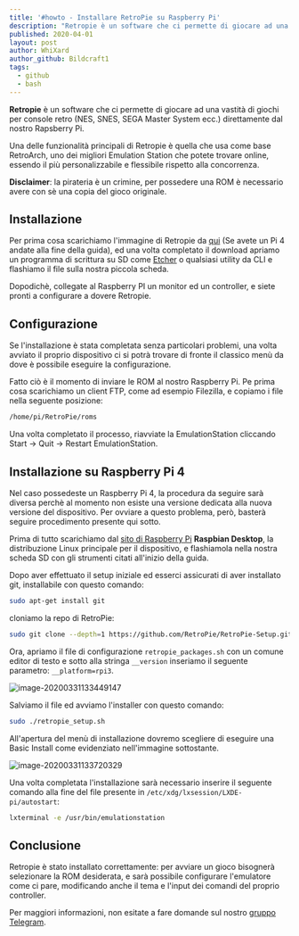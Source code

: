 ```yaml
---
title: '#howto - Installare RetroPie su Raspberry Pi'
description: "Retropie è un software che ci permette di giocare ad una vastità di giochi per console retro (NES, SN.."
published: 2020-04-01
layout: post
author: WhiXard
author_github: Bildcraft1
tags:
  - github  
  - bash
---
```

**Retropie** è un software che ci permette di giocare ad una vastità di giochi per console retro (NES, SNES, SEGA Master System ecc.) direttamente dal nostro Rapsberry Pi.

Una delle funzionalità principali di Retropie è quella che usa come base RetroArch, uno dei migliori Emulation Station che potete trovare online, essendo il più personalizzabile e flessibile rispetto alla concorrenza.

**Disclaimer**: la pirateria è un crimine, per possedere una ROM è necessario avere con sè una copia del gioco originale.

## Installazione

Per prima cosa scarichiamo l'immagine di Retropie da [qui](https://retropie.org.uk/download/) (Se avete un Pi 4 andate alla fine della guida), ed una volta completato il download apriamo un programma di scrittura su SD come [Etcher](https://www.balena.io/etcher/) o qualsiasi utility da CLI e flashiamo il file sulla nostra piccola scheda.

Dopodichè, collegate al Raspberry PI un monitor ed un controller, e siete pronti a configurare a dovere Retropie.

## Configurazione

Se l'installazione è stata completata senza particolari problemi, una volta avviato il proprio dispositivo ci si potrà trovare di fronte il classico menù da dove è possibile eseguire la configurazione.

Fatto ciò è il momento di inviare le ROM al nostro Raspberry Pi. Pe prima cosa scarichiamo un client FTP, come ad esempio Filezilla, e copiamo i file nella seguente posizione:

```bash
/home/pi/RetroPie/roms
```

Una volta completato il processo, riavviate la EmulationStation cliccando Start -> Quit -> Restart EmulationStation.

## Installazione su Raspberry Pi 4

Nel caso possedeste un Raspberry Pi 4, la procedura da seguire sarà diversa perchè al momento non esiste una versione dedicata alla nuova versione del dispositivo. Per ovviare a questo problema, però, basterà seguire procedimento presente qui sotto.

Prima di tutto scarichiamo dal <a href="https://www.raspberrypi.org/downloads/">sito di Raspberry Pi</a> **Raspbian Desktop**, la distribuzione Linux principale per il dispositivo, e flashiamola nella nostra scheda SD con gli strumenti citati all'inizio della guida.

Dopo aver effettuato il setup iniziale ed esserci assicurati di aver installato git, installabile con questo comando:
```bash
sudo apt-get install git
```
cloniamo la repo di RetroPie:

```bash
sudo git clone --depth=1 https://github.com/RetroPie/RetroPie-Setup.git
```

Ora, apriamo il file di configurazione `retropie_packages.sh` con un comune editor di testo e sotto alla stringa `__version` inseriamo il seguente parametro: `__platform=rpi3`.

![image-20200331133449147](storage/image-20200331133521221.png)

Salviamo il file ed avviamo l'installer con questo comando:

```bash
sudo ./retropie_setup.sh
```

All'apertura del menù di installazione dovremo scegliere di eseguire una Basic Install come evidenziato nell'immagine sottostante.

![image-20200331133720329](storage/image-20200331133720329.png)

Una volta completata l'installazione sarà necessario inserire il seguente comando alla fine del file presente in `/etc/xdg/lxsession/LXDE-pi/autostart`:

```bash
lxterminal -e /usr/bin/emulationstation
```

## Conclusione

Retropie è stato installato correttamente: per avviare un gioco bisognerà selezionare la ROM desiderata, e sarà possibile configurare l'emulatore come ci pare, modificando anche il tema e l'input dei comandi del proprio controller.

Per maggiori informazioni, non esitate a fare domande sul nostro [gruppo Telegram](https://t.me/linuxpeople).